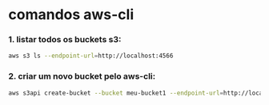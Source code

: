 # comandos aws-cli 

### 1. listar todos os buckets s3:
````bash
aws s3 ls --endpoint-url=http://localhost:4566
````
### 2. criar um novo bucket pelo aws-cli:
````bash
aws s3api create-bucket --bucket meu-bucket1 --endpoint-url=http://localhost:4566
````
